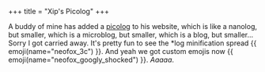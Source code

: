 +++
title = "Xip's Picolog"
+++

A buddy of mine has added a [picolog](https://xip.neocities.org/picolog/) to his website, which is like a nanolog, but smaller, which is a microblog, but smaller, which is a blog, but smaller... Sorry I got carried away. It's pretty fun to see the *log minification spread {{ emoji(name="neofox_3c") }}. And yeah we got custom emojis now {{ emoji(name="neofox_googly_shocked") }}. *Aaaaa*.
